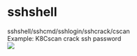 # sshshell
sshshell/sshcmd/sshlogin/sshcrack/cscan<br>
Example: K8Cscan crack ssh password<br>
<img src="https://raw.githubusercontent.com/k8gege/sshshell/master/cscan%20ssh.PNG">
